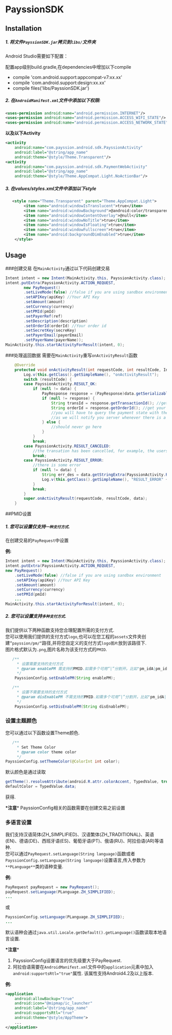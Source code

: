# PayssionSDK
## Installation
##### 1. 将文件`PayssionSDK.jar`拷贝到`libs/`文件夹

Android Studio需要如下配置：

配置app级别build.gradle,在dependencies中增加以下compile
 - compile 'com.android.support:appcompat-v7:xx.xx'
 - compile 'com.android.support:design:xx.xx'
 - compile files('libs/PayssionSDK.jar')

##### 2. 在`AndroidManifest.xml`文件中添加以下权限:
```xml
<uses-permission android:name="android.permission.INTERNET"/>
<uses-permission android:name="android.permission.ACCESS_WIFI_STATE"/>
<uses-permission android:name="android.permission.ACCESS_NETWORK_STATE"/>
```
**以及以下Activity**
```xml
<activity
    android:name="com.payssion.android.sdk.PayssionActivity"
    android:label="@string/app_name"
    android:theme="@style/Theme.Transparent"/>
<activity
    android:name="com.payssion.android.sdk.PaymentWebActivity"
    android:label="@string/app_name"
    android:theme="@style/Theme.AppCompat.Light.NoActionBar"/>
```

##### 3. 在values/styles.xml文件中添加以下style
```xml
   <style name="Theme.Transparent" parent="Theme.AppCompat.Light">
        <item name="android:windowIsTranslucent">true</item>
        <item name="android:windowBackground">@android:color/transparent</item>
        <item name="android:windowContentOverlay">@null</item>
        <item name="android:windowNoTitle">true</item>
        <item name="android:windowIsFloating">true</item>
        <item name="android:windowFullscreen">true</item>
        <item name="android:backgroundDimEnabled">true</item>
    </style>
```
## Usage
###创建交易
在`MainActivity`通过以下代码创建交易
```java
Intent intent = new Intent(MainActivity.this, PayssionActivity.class);
intent.putExtra(PayssionActivity.ACTION_REQUEST,
        new PayRequest()
        .setLiveMode(false) //false if you are using sandbox environment
        .setAPIKey(apiKey) //Your API Key
        .setAmount(amount)
        .setCurrency(currency)
        .setPMId(pmId)
        .setPayerRef(ref)
        .setDescription(description)
        .setOrderId(orderId) //Your order id
        .setSecretKey(secreKey)
        .setPayerEmail(payerEmail)
        .setPayerName(payerName));
MainActivity.this.startActivityForResult(intent, 0);
```
###处理返回数据
需要在`MainActivity`重写`onActivityResult`函数
```java
    @Override
    protected void onActivityResult(int requestCode, int resultCode, Intent data) {
        Log.v(this.getClass().getSimpleName(), "onActivityResult");
        switch (resultCode) {
        case PayssionActivity.RESULT_OK:
            if (null != data) {
                PayResponse response = (PayResponse)data.getSerializableExtra(PayssionActivity.RESULT_DATA);
                if (null != response) {
                    String transId = response.getTransactionId(); //get Payssion transaction id
					String orderId = response.getOrderId(); //get your order id
                    //you will have to query the payment state with the transId or orderId from your server
                    //as we will notify you server whenever there is a payment state change
                } else {
                    //should never go here
                }
            }
            break;
        case PayssionActivity.RESULT_CANCELED:
            //the transation has been cancelled, for example, the users doesn't pay but get back
            break;
        case PayssionActivity.RESULT_ERROR:
            //there is some error
            if (null != data) {
                String err_des = data.getStringExtra(PayssionActivity.RESULT_DESCRIPTION);
                Log.v(this.getClass().getSimpleName(), "RESULT_ERROR" + err_des);   
            }
            break;
        }
        super.onActivityResult(requestCode, resultCode, data);
    }
```
##PMID设置
##### 1. 您可以设置仅支持`一种支付方式`.  
在创建交易的`PayRequest`中设置  

**例:**
```java
Intent intent = new Intent(MainActivity.this, PayssionActivity.class);
intent.putExtra(PayssionActivity.ACTION_REQUEST,
new PayRequest()
    .setLiveMode(false) //false if you are using sandbox environment
    .setAPIKey(apiKey) //Your API Key
    .setAmount(amount)
    .setCurrency(currency)
    .setPMId(pmId)
    ...
MainActivity.this.startActivityForResult(intent, 0);
```
##### 2. 您可以设置支持`多种支付方式`.  
我们提供以下两种函数支持您合理配置所需的支付方式.  
您可以使用我们提供的支付方式`logo`,也可以在您工程的`assets`文件夹创建`”payssion/pm/“`路径,并将您自定义的支付方式`logo图片`放到该路径下.  
图片格式默认为`.png`,图片名称为该支付方式的`PMID`.
```java
   /**
     * 设置需要支持的支付方式
     * @param enablePM 需支持的PMID.如需多个可用“|”分割开。比如"pm_idA|pm_idB|pm_idC"
     */
    PayssionConfig.setEnablePM(String enablePM);

   /**
     * 设置不需要支持的支付方式
     * @param disEnablePM 不需支持的PMID.如需多个可用“|”分割开。比如"pm_idA|pm_idB|pm_idC"
     */
    PayssionConfig.setDisEnablePM(String disEnablePM);
```
### 设置主题颜色
您可以通过以下函数设置Theme颜色.
```java
   /**
     * Set Theme Color
     * @param color theme color
     */
PayssionConfig.setThemeColor(@ColorInt int color);
```
默认颜色是通过读取
```java
getTheme().resolveAttribute(android.R.attr.colorAccent, TypedValue, true);  
defaultColor = TypedValue.data;
```
获得.

**\*注意*** PayssionConfig相关的函数需要在创建交易之前设置  

### 多语言设置
我们支持汉语简体(ZH_SIMPLIFIED)、汉语繁体(ZH_TRADITIONAL)、英语(EN)、德语(DE)、西班牙语(ES)、葡萄牙语(PT)、俄语(RU)、阿拉伯语(AR)等语种.  
您可以通过`PayRequest.setLanguage(String language)`函数或者`PayssionConfig.setLanguage(String language)`设置语言,传入参数为`**PLanguage**`类的语种变量.  

**例:**  
```java
PayRequest payRequest = new PayRequest();
payRequest.setLanguage(PLanguage.ZH_SIMPLIFIED);
...
```
或
```java
PayssionConfig.setLanguage(PLanguage.ZH_SIMPLIFIED);
...
```

默认语种会通过`java.util.Locale.getDefault().getLanguage()`函数读取本地语言设置.

**\*注意***  
1. PayssionConfig设置语言的优先级要大于PayRequest.  
2. 阿拉伯语需要在`AndroidManifest.xml`文件中的`application`元素中加入`android:supportsRtl="true"`属性.
    该属性支持Android4.2及以上版本.  
    
**例:**  
```xml
<application
    android:allowBackup="true"
    android:icon="@mipmap/ic_launcher"
    android:label="@string/app_name"
    android:supportsRtl="true"
    android:theme="@style/AppTheme">
    ...
</application>
```
    
